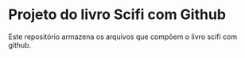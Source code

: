 # Projeto do livro Scifi com Github

Este repositório armazena os arquivos que compõem o livro scifi com github.